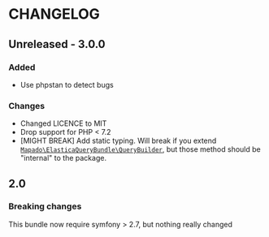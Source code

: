 CHANGELOG
===================

## Unreleased - 3.0.0

### Added 

* Use phpstan to detect bugs

### Changes

* Changed LICENCE to MIT
* Drop support for PHP < 7.2
* [MIGHT BREAK] Add static typing. Will break if you extend [`Mapado\ElasticaQueryBundle\QueryBuilder`](https://github.com/mapado/elastica-query-bundle/blob/master/src/QueryBuilder.php), but those method should be "internal" to the package.

## 2.0
### Breaking changes
This bundle now require symfony > 2.7, but nothing really changed

